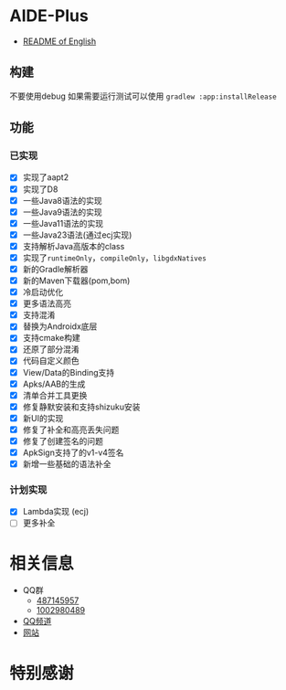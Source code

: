
# AIDE-Plus

- [README of English](README.md)

## 构建
不要使用debug
如果需要运行测试可以使用
`gradlew :app:installRelease`



## 功能

### 已实现
- [x] 实现了aapt2
- [x] 实现了D8
- [x] 一些Java8语法的实现
- [x] 一些Java9语法的实现
- [x] 一些Java11语法的实现
- [x] 一些Java23语法(通过ecj实现)
- [x] 支持解析Java高版本的class
- [x] 实现了`runtimeOnly`，`compileOnly`，`libgdxNatives`
- [x] 新的Gradle解析器
- [x] 新的Maven下载器(pom,bom)
- [x] 冷启动优化
- [x] 更多语法高亮
- [x] 支持混淆
- [x] 替换为Androidx底层
- [x] 支持cmake构建
- [x] 还原了部分混淆
- [x] 代码自定义颜色
- [x] View/Data的Binding支持
- [x] Apks/AAB的生成
- [x] 清单合并工具更换
- [x] 修复静默安装和支持shizuku安装
- [x] 新UI的实现
- [x] 修复了补全和高亮丢失问题
- [x] 修复了创建签名的问题
- [x] ApkSign支持了的v1-v4签名
- [x] 新增一些基础的语法补全

### 计划实现
- [x] Lambda实现 (ecj)
- [ ] 更多补全

# 相关信息
- QQ群
  * [487145957](https://qm.qq.com/q/W0WJq5qne2)
  * [1002980489](https://qm.qq.com/q/W0WJq5qne2) 
- [QQ频道](https://pd.qq.com/s/auq589py2)
- [网站](https://plus.androidide.cn)

# 特别感谢



